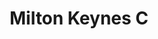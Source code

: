 ---
layout: team
title: "Milton Keynes C"
permalink: /teams/mkc.html
division: bcl-division-2
team: mkc
captain: colin-solloway
season: 2025
members:
 - dave-wells
 - colin-solloway
 - john-mcnamara
 - john-mckeon
 - michael-page
toc: true
toc_sticky: true
header:
  overlay_image: /assets/images/banners/team.jpg
  overlay_filter: rgba( 0,0,0,0.8)
---